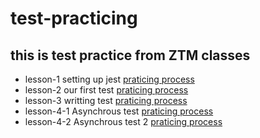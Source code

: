 # test-practicing
## this is test practice from ZTM classes
- lesson-1 setting up jest [praticing process](https://www.notion.so/271-Setting-Up-Jest-82a2c76c5efc4e8c8bc336f1ff55d716)
- lesson-2 our first test [praticing process](https://www.notion.so/272-Our-First-Tests-a2213e06609b4d1baf1dcd8b20a9db63)
- lesson-3 writting test [praticing process](https://www.notion.so/273-Writing-Tests-37710a1b47d244cbab474866ab1f4ac8)
- lesson-4-1 Asynchrous test [praticing process](https://extreme-amethyst-885.notion.site/275-Asynchronous-Tests-324b59e6eb48429f86860b873e5b7dba)
- lesson-4-2 Asynchrous test 2 [praticing process](https://extreme-amethyst-885.notion.site/276-Asynchronous-Tests-2-079036927845492ab06ab3b37a7ad7b9)
